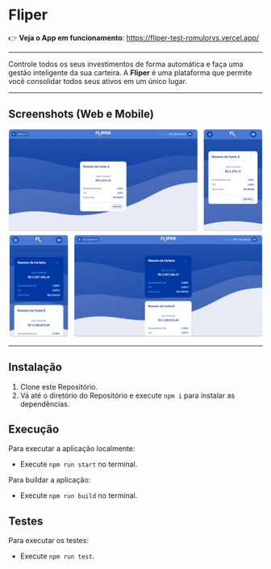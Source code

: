# Fliper

👉 **Veja o App em funcionamento**: https://fliper-test-romulorvs.vercel.app/

---

Controle todos os seus investimentos de forma automática e faça uma gestão inteligente da sua carteira. A **Fliper** é uma plataforma que permite você consolidar todos seus ativos em um único lugar.

---

## Screenshots (Web e Mobile)

![Fliper](.github/fliper.png)

---

## Instalação

1. Clone este Repositório.
2. Vá até o diretório do Repositório e execute ``npm i`` para instalar as dependências.

## Execução

Para executar a aplicação localmente:
- Execute ``npm run start`` no terminal.

Para buildar a aplicação:
- Execute ``npm run build`` no terminal.

## Testes

Para executar os testes:
- Execute ``npm run test``.